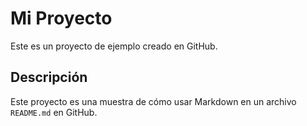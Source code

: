 # Mi Proyecto

Este es un proyecto de ejemplo creado en GitHub.

## Descripción

Este proyecto es una muestra de cómo usar Markdown en un archivo `README.md` en GitHub.
